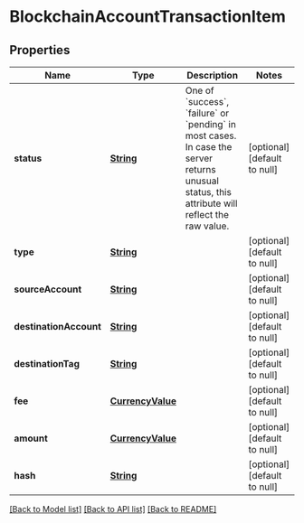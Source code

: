 # BlockchainAccountTransactionItem
## Properties

Name | Type | Description | Notes
------------ | ------------- | ------------- | -------------
**status** | [**String**](string.md) | One of &#x60;success&#x60;, &#x60;failure&#x60; or &#x60;pending&#x60; in most cases. In case the server returns unusual status, this attribute will reflect the raw value. | [optional] [default to null]
**type** | [**String**](string.md) |  | [optional] [default to null]
**sourceAccount** | [**String**](string.md) |  | [optional] [default to null]
**destinationAccount** | [**String**](string.md) |  | [optional] [default to null]
**destinationTag** | [**String**](string.md) |  | [optional] [default to null]
**fee** | [**CurrencyValue**](CurrencyValue.md) |  | [optional] [default to null]
**amount** | [**CurrencyValue**](CurrencyValue.md) |  | [optional] [default to null]
**hash** | [**String**](string.md) |  | [optional] [default to null]

[[Back to Model list]](../README.md#documentation-for-models) [[Back to API list]](../README.md#documentation-for-api-endpoints) [[Back to README]](../README.md)

